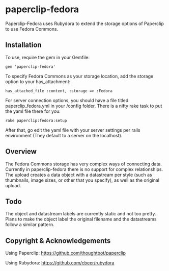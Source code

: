 paperclip-fedora
================

Paperclip-Fedora uses Rubydora to extend the storage options of Paperclip to use Fedora Commons.

## Installation

To use, require the gem in your Gemfile:

`gem 'paperclip-fedora'`

To specify Fedora Commons as your storage location, add the storage option to your
has_attachment:

`has_attached_file :content, :storage => :Fedora`

For server connection options, you should have a file titled paperclip_fedora.yml in your
/config folder. There is a nifty rake task to put the yaml file there for you:

`rake paperclip:fedora:setup`

After that, go edit the yaml file with your server settings per rails environment (They default to a server on the localhost).

## Overview

The Fedora Commons storage has very complex ways of connecting data. Currently in
paperclip-fedora there is no support for complex relationships. The upload creates
a data object with a datastream per style (such as thumbnails, image sizes, or
other that you specify), as well as the original upload.

## Todo

The object and datastream labels are currently static and not too pretty. Plans to 
make the object label the original filename and the datastreams follow a similar pattern.

## Copyright & Acknowledgements

Using Paperclip: https://github.com/thoughtbot/paperclip

Using Rubydora: https://github.com/cbeer/rubydora
